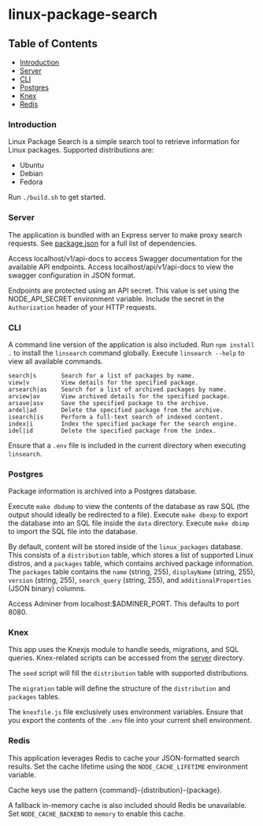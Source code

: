 # linux-package-search

## Table of Contents  

* [Introduction](#introduction)<a name="introduction"/>
* [Server](#server)<a name="server"/>
* [CLI](#cli)<a name="cli"/>
* [Postgres](#postgres)<a name="postgres"/>
* [Knex](#knex)<a name="knex"/>
* [Redis](#redis)<a name="redis"/>

### Introduction

Linux Package Search is a simple search tool to retrieve information for Linux packages. Supported distributions are:
* Ubuntu
* Debian
* Fedora

Run `./build.sh` to get started.

### Server

The application is bundled with an Express server to make proxy search requests. See [package.json](server/package.json) for a full list of dependencies.

Access localhost/v1/api-docs to access Swagger documentation for the available API endpoints. Access localhost/api/v1/api-docs to view the swagger configuration in JSON format.

Endpoints are protected using an API secret. This value is set using the NODE_API_SECRET environment variable. Include the secret in the `Authorization` header of your HTTP requests.

### CLI

A command line version of the application is also included. Run `npm install .` to install the `linsearch` command globally. Execute `linsearch --help` to view all available commands.

```
search|s       Search for a list of packages by name.
view|v         View details for the specified package.
arsearch|as    Search for a list of archived packages by name.
arview|av      View archived details for the specified package.
arsave|asv     Save the specified package to the archive.
ardel|ad       Delete the specified package from the archive.
isearch|is     Perform a full-text search of indexed content.
index|i        Index the specified package for the search engine.
idel|id        Delete the specified package from the index.
```

Ensure that a `.env` file is included in the current directory when executing `linsearch`. 

### Postgres

Package information is archived into a Postgres database. 

Execute `make dbdump` to view the contents of the database as raw SQL (the output should ideally be redirected to a file). Execute `make dbexp` to export the database into an SQL file inside the `data` directory. Execute `make dbimp` to import the SQL file into the database.

By default, content will be stored inside of the `linux_packages` database. This consists of a `distribution` table, which stores a list of supported Linux distros, and a `packages` table, which contains archived package information. The `packages` table contains the `name` (string, 255), `displayName` (string, 255), `version` (string, 255), `search_query` (string, 255), and `additionalProperties` (JSON binary) columns.

Access Adminer from localhost:$ADMINER_PORT. This defaults to port 8080.

### Knex

This app uses the Knexjs module to handle seeds, migrations, and SQL queries. Knex-related scripts can be accessed from the [server](server) directory.

The `seed` script will fill the `distribution` table with supported distributions.

The `migration` table will define the structure of the `distribution` and `packages` tables.

The `knexfile.js` file exclusively uses environment variables. Ensure that you export the contents of the `.env` file into your current shell environment.

### Redis

This application leverages Redis to cache your JSON-formatted search results. Set the cache lifetime using the `NODE_CACHE_LIFETIME` environment variable.

Cache keys use the pattern {command}-{distribution}-{package}.

A fallback in-memory cache is also included should Redis be unavailable. Set `NODE_CACHE_BACKEND` to `memory` to enable this cache.